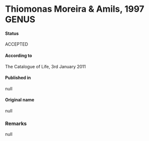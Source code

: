 Thiomonas Moreira & Amils, 1997 GENUS
=======

#### Status
ACCEPTED

#### According to
The Catalogue of Life, 3rd January 2011

#### Published in
null

#### Original name
null

### Remarks
null